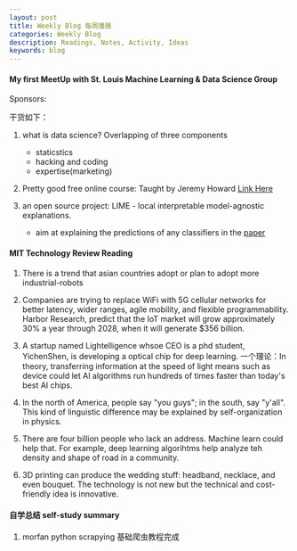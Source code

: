 ```yaml
---
layout: post
title: Weekly Blog 每周播报
categories: Weekly Blog
description: Readings, Notes, Activity, Ideas
keywords: blog
---
```



#### My first MeetUp with St. Louis Machine Learning & Data Science Group
Sponsors:



干货如下：
1. what is data science? Overlapping of three components
    - staticstics
    - hacking and coding
    - expertise(marketing)

2. Pretty good free online course:
Taught by Jeremy Howard
[Link Here](https://course.fast.ai/)

3. an open source project: LIME - local interpretable model-agnostic explanations. 
    - aim at explaining the predictions of any classifiers in the [paper](https://arxiv.org/pdf/1602.04938v1.pdf)

#### MIT Technology Review Reading
1. There is a trend that asian countries adopt or plan to adopt more industrial-robots

2. Companies are trying to replace WiFi with 5G cellular networks for better latency, wider ranges, agile mobility, and flexible programmability. Harbor Research, predict that the IoT market will grow approximately 30% a year through 2028, when it will generate $356 billion.

3. A startup named Lightelligence whsoe CEO is a phd student, YichenShen, is developing a optical chip for deep learning.
一个理论：In theory, transferring information at the speed of light means such as device could let AI algorithms run hundreds of times faster than today's best AI chips.

4. In the north of America, people say "you guys"; in the south, say "y'all". This kind of
linguistic difference may be explained by self-organization in physics.

5. There are four billion people who lack an address. Machine learn could help that.
For example, deep learning algorihtms help analyze teh density and shape of road in a community.

6. 3D printing can produce the wedding stuff: headband, necklace, and even bouquet. The technology
is not new but the technical and cost-friendly idea is innovative.

#### 自学总结 self-study summary
1.  morfan python scrapying 基础爬虫教程完成

